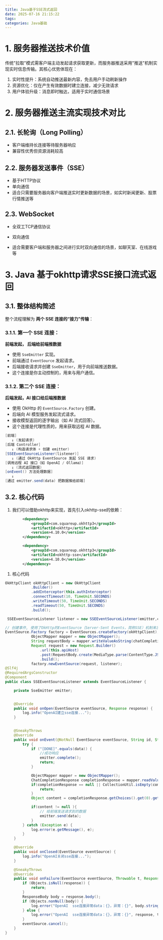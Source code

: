```yaml
---
title: Java基于SSE流式返回
date: 2025-07-16 21:15:22
tags:
categories: Java基础
---
```


# 1. 服务器推送技术价值

传统"拉取"模式需客户端主动发起请求获取更新，而服务器推送采用"推送"机制实现实时信息传输。其核心优势体现在：

1. 实时性提升：系统自动推送最新内容，免去用户手动刷新操作
2. 资源优化：仅在产生有效数据时建立连接，减少无效请求
3. 用户体验升级：消息即时触达，适用于实时通信场景

# 2. 服务器推送主流实现技术对比

## 2.1. 长轮询（Long Polling）

- 客户端维持长连接等待服务器响应
- 兼容性优秀但资源消耗较高

## 2.2. 服务器发送事件（SSE）

- 基于HTTP协议
- 单向通信
- 适合只需要服务器向客户端推送实时更新数据的场景，如实时新闻更新、股票行情推送等

## 2.3. WebSocket

- 全双工TCP通信协议

- 双向通信

- 适合需要客户端和服务器之间进行实时双向通信的场景，如聊天室、在线游戏等

  

# 3. Java 基于okhttp请求SSE接口流式返回

## 3.1. 整体结构简述

整个流程理解为 **两个 SSE 连接的“接力”传输**：

### 3.1.1. 第一个 SSE 连接：

**前端发起， 后端给前端推数据**

- 使用 `SseEmitter` 实现。
- 前端通过 `EventSource` 发起请求。
- 后端接收请求并创建 `SseEmitter`，用于向前端推送数据。
- 这个连接是你主动控制的，用来与用户通信。

### 3.1.2. 第二个 SSE 连接：

**后端发起，AI 接口给后端推数据**

- 使用 OkHttp 的 `EventSource.Factory` 创建。
- 后端向 AI 模型服务发起流式请求。
- 接收模型返回的逐字输出（如 AI 流式回答）。
- 这个连接是代理性质的，用来获取远程 AI 数据。

```java
[前端] 
   ↓ (发起请求)
[后端 Controller]
   ↓ (构造请求体 + 创建 emitter)
[SSEEventSourceListener(listener)]
   ↓ (通过 OkHttp EventSource 发起 SSE 请求)
[调用远程 AI 接口（如 OpenAI / Ollama）]
   ↓ (流式返回数据)
[onEvent() 方法处理数据]
   ↓
[通过 emitter.send(data) 把数据推给前端]
```

## 3.2. 核心代码

1. 我们可以借助okhttp来实现，首先引入okhttp-sse的依赖：

```xml
        <dependency>
            <groupId>com.squareup.okhttp3</groupId>
            <artifactId>okhttp</artifactId>
            <version>4.10.0</version>
        </dependency>

        <dependency>
            <groupId>com.squareup.okhttp3</groupId>
            <artifactId>okhttp-sse</artifactId>
            <version>4.10.0</version>
        </dependency>
```

1. 核心代码

```java
OkHttpClient okHttpClient = new OkHttpClient
            .Builder()
            .addInterceptor(this.authInterceptor)
            .connectTimeout(10, TimeUnit.SECONDS)
            .writeTimeout(50, TimeUnit.SECONDS)
            .readTimeout(50, TimeUnit.SECONDS)
            .build();

 SSEEventSourceListener listener = new SSEEventSourceListener(emitter,chatRequest.getUserId(),chatRequest.getSessionId());

// 创建事件, 使用了OkHttp的EventSource（Server-Sent Events，简称SSE）机制来发送一个 POST 请求
EventSource.Factory factory = EventSources.createFactory(okHttpClient);
            ObjectMapper mapper = new ObjectMapper();
            String requestBody = mapper.writeValueAsString(chatCompletion);
            Request request = new Request.Builder()
                .url(this.apiHost)
                .post(RequestBody.create(MediaType.parse(ContentType.JSON.getValue()), requestBody))
                .build();
            factory.newEventSource(request, listener);
@Slf4j
@RequiredArgsConstructor
@Component
public class SSEEventSourceListener extends EventSourceListener {

    private SseEmitter emitter;

   
    @Override
    public void onOpen(EventSource eventSource, Response response) {
        log.info("OpenAI建立sse连接...");
    }

  
    @SneakyThrows
    @Override
    public void onEvent(@NotNull EventSource eventSource, String id, String type, String data) {
        try {
            if ("[DONE]".equals(data)) {
                //成功响应
                emitter.complete();
                return;
            }

            ObjectMapper mapper = new ObjectMapper();
            ChatCompletionResponse completionResponse = mapper.readValue(data, ChatCompletionResponse.class);
            if(completionResponse == null || CollectionUtil.isEmpty(completionResponse.getChoices())){
                return;
            }
            Object content = completionResponse.getChoices().get(0).getDelta().getContent();

            if(content != null ){
                // 给前端发送请求到的数据
                emitter.send(data);
            }
        } catch (Exception e) {
            log.error(e.getMessage(), e);
        }
    }

    @Override
    public void onClosed(EventSource eventSource) {
        log.info("OpenAI关闭sse连接...");
    }

    @SneakyThrows
    @Override
    public void onFailure(EventSource eventSource, Throwable t, Response response) {
        if (Objects.isNull(response)) {
            return;
        }
        ResponseBody body = response.body();
        if (Objects.nonNull(body)) {
            log.error("OpenAI  sse连接异常data：{}，异常：{}", body.string(), t);
        } else {
            log.error("OpenAI  sse连接异常data：{}，异常：{}", response, t);
        }
        eventSource.cancel();
    }
}
```
